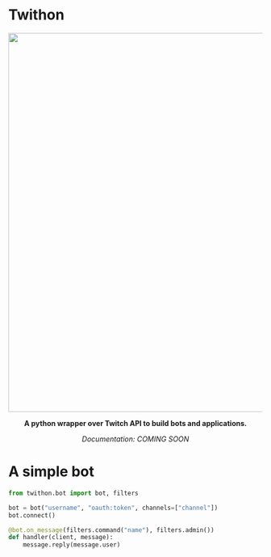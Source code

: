# Twithon
<p align="center"><img width="750px" src="https://vps.witer33.com/Twithon/TwithonGithub.png?updated"></p>
<p align="center"><b>A python wrapper over Twitch API to build bots and applications.</b></p>
<p align="center"><i>Documentation: COMING SOON</i></p>

# A simple bot

``` python
from twithon.bot import bot, filters

bot = bot("username", "oauth:token", channels=["channel"])
bot.connect()

@bot.on_message(filters.command("name"), filters.admin())
def handler(client, message):
    message.reply(message.user)
```
